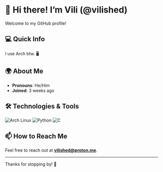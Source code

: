 # 👋 Hi there! I’m Vili (@vilished)

Welcome to my GitHub profile!

## 💻 Quick Info
I use Arch btw. 🖥️

## 🌍 About Me
- **Pronouns**: He/Him
- **Joined**: 3 weeks ago

## 🛠️ Technologies & Tools
![Arch Linux](https://img.shields.io/badge/OS-Arch%20Linux-blue)
![Python](https://img.shields.io/badge/Languages-Python-yellow)
![C](https://img.shields.io/badge/Languages-C-green)

## 📫 How to Reach Me
Feel free to reach out at **[vilished@proton.me](mailto:vilished@proton.me)**.

---

Thanks for stopping by! 🌟
